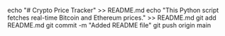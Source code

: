 echo "# Crypto Price Tracker" >> README.md
echo "This Python script fetches real-time Bitcoin and Ethereum prices." >> README.md
git add README.md
git commit -m "Added README file"
git push origin main
